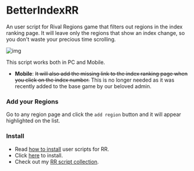# BetterIndexRR

An user script for Rival Regions game that filters out regions in the index ranking page. It will leave only the regions that show an index change, so you don't waste your precious time scrolling.

<img class="image" src="assets/rr-scripts/scripts/better-index/screen.png" alt="img" />

This script works both in PC and Mobile.

- **Mobile**: ~~It will also add the missing link to the index ranking page when you click on the index number.~~ This is no longer needed as it was recently added to the base game by our beloved admin.

### Add your Regions

Go to any region page and click the `add region` button and it will appear highlighted on the list.

### Install

- Read [how to install][guide] user scripts for RR.
- Click [here][raw] to install.
- Check out my [RR script collection][scripts].

[guide]: https://rr-tools/guide
[scripts]: https://rr-tools/mods
[raw]: https://github.com/pbl0/rr-scripts/raw/main/scripts/better-index/BetterIndex.user.js
